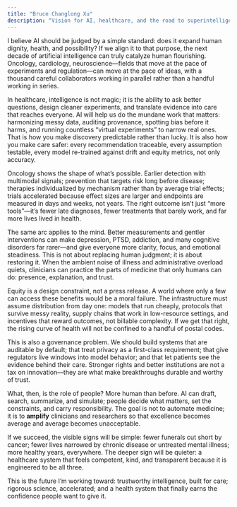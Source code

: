 ```yaml
---
title: "Bruce Changlong Xu"
description: "Vision for AI, healthcare, and the road to superintelligence."
---
```

I believe AI should be judged by a simple standard: does it expand human dignity, health, and possibility? If we align it to that purpose, the next decade of artificial intelligence can truly catalyze human flourishing. Oncology, cardiology, neuroscience—fields that move at the pace of experiments and regulation—can move at the pace of ideas, with a thousand careful collaborators working in parallel rather than a handful working in series.

In healthcare, intelligence is not magic; it is the ability to ask better questions, design cleaner experiments, and translate evidence into care that reaches everyone. AI will help us do the mundane work that matters: harmonizing messy data, auditing provenance, spotting bias before it harms, and running countless “virtual experiments” to narrow real ones. That is how you make discovery predictable rather than lucky. It is also how you make care safer: every recommendation traceable, every assumption testable, every model re-trained against drift and equity metrics, not only accuracy.

Oncology shows the shape of what’s possible. Earlier detection with multimodal signals; prevention that targets risk long before disease; therapies individualized by mechanism rather than by average trial effects; trials accelerated because effect sizes are larger and endpoints are measured in days and weeks, not years. The right outcome isn’t just “more tools”—it’s fewer late diagnoses, fewer treatments that barely work, and far more lives lived in health.

The same arc applies to the mind. Better measurements and gentler interventions can make depression, PTSD, addiction, and many cognitive disorders far rarer—and give everyone more clarity, focus, and emotional steadiness. This is not about replacing human judgment; it is about restoring it. When the ambient noise of illness and administrative overload quiets, clinicians can practice the parts of medicine that only humans can do: presence, explanation, and trust.

Equity is a design constraint, not a press release. A world where only a few can access these benefits would be a moral failure. The infrastructure must assume distribution from day one: models that run cheaply, protocols that survive messy reality, supply chains that work in low-resource settings, and incentives that reward outcomes, not billable complexity. If we get that right, the rising curve of health will not be confined to a handful of postal codes.

This is also a governance problem. We should build systems that are auditable by default; that treat privacy as a first-class requirement; that give regulators live windows into model behavior; and that let patients see the evidence behind their care. Stronger rights and better institutions are not a tax on innovation—they are what make breakthroughs durable and worthy of trust.

What, then, is the role of people? More human than before. AI can draft, search, summarize, and simulate; people decide what matters, set the constraints, and carry responsibility. The goal is not to automate medicine; it is to **amplify** clinicians and researchers so that excellence becomes average and average becomes unacceptable.

If we succeed, the visible signs will be simple: fewer funerals cut short by cancer; fewer lives narrowed by chronic disease or untreated mental illness; more healthy years, everywhere. The deeper sign will be quieter: a healthcare system that feels competent, kind, and transparent because it is engineered to be all three.

This is the future I’m working toward: trustworthy intelligence, built for care; rigorous science, accelerated; and a health system that finally earns the confidence people want to give it.
